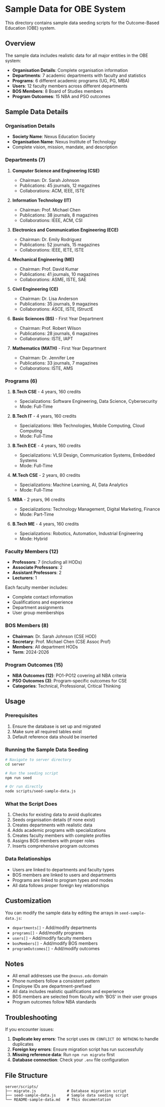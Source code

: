 # Sample Data for OBE System

This directory contains sample data seeding scripts for the Outcome-Based Education (OBE) system.

## Overview

The sample data includes realistic data for all major entities in the OBE system:

- **Organisation Details**: Complete organisation information
- **Departments**: 7 academic departments with faculty and statistics
- **Programs**: 6 different academic programs (UG, PG, MBA)
- **Users**: 12 faculty members across different departments
- **BOS Members**: 8 Board of Studies members
- **Program Outcomes**: 15 NBA and PSO outcomes

## Sample Data Details

### Organisation Details
- **Society Name**: Nexus Education Society
- **Organisation Name**: Nexus Institute of Technology
- Complete vision, mission, mandate, and description

### Departments (7)
1. **Computer Science and Engineering (CSE)**
   - Chairman: Dr. Sarah Johnson
   - Publications: 45 journals, 12 magazines
   - Collaborations: ACM, IEEE, ISTE

2. **Information Technology (IT)**
   - Chairman: Prof. Michael Chen
   - Publications: 38 journals, 8 magazines
   - Collaborations: IEEE, ACM, CSI

3. **Electronics and Communication Engineering (ECE)**
   - Chairman: Dr. Emily Rodriguez
   - Publications: 52 journals, 15 magazines
   - Collaborations: IEEE, IETE, ISTE

4. **Mechanical Engineering (ME)**
   - Chairman: Prof. David Kumar
   - Publications: 41 journals, 10 magazines
   - Collaborations: ASME, ISTE, SAE

5. **Civil Engineering (CE)**
   - Chairman: Dr. Lisa Anderson
   - Publications: 35 journals, 9 magazines
   - Collaborations: ASCE, ISTE, IStructE

6. **Basic Sciences (BS)** - First Year Department
   - Chairman: Prof. Robert Wilson
   - Publications: 28 journals, 6 magazines
   - Collaborations: ISTE, IAPT

7. **Mathematics (MATH)** - First Year Department
   - Chairman: Dr. Jennifer Lee
   - Publications: 33 journals, 7 magazines
   - Collaborations: ISTE, AMS

### Programs (6)
1. **B.Tech CSE** - 4 years, 160 credits
   - Specializations: Software Engineering, Data Science, Cybersecurity
   - Mode: Full-Time

2. **B.Tech IT** - 4 years, 160 credits
   - Specializations: Web Technologies, Mobile Computing, Cloud Computing
   - Mode: Full-Time

3. **B.Tech ECE** - 4 years, 160 credits
   - Specializations: VLSI Design, Communication Systems, Embedded Systems
   - Mode: Full-Time

4. **M.Tech CSE** - 2 years, 80 credits
   - Specializations: Machine Learning, AI, Data Analytics
   - Mode: Full-Time

5. **MBA** - 2 years, 96 credits
   - Specializations: Technology Management, Digital Marketing, Finance
   - Mode: Part-Time

6. **B.Tech ME** - 4 years, 160 credits
   - Specializations: Robotics, Automation, Industrial Engineering
   - Mode: Hybrid

### Faculty Members (12)
- **Professors**: 7 (including all HODs)
- **Associate Professors**: 2
- **Assistant Professors**: 2
- **Lecturers**: 1

Each faculty member includes:
- Complete contact information
- Qualifications and experience
- Department assignments
- User group memberships

### BOS Members (8)
- **Chairman**: Dr. Sarah Johnson (CSE HOD)
- **Secretary**: Prof. Michael Chen (CSE Assoc Prof)
- **Members**: All department HODs
- **Term**: 2024-2026

### Program Outcomes (15)
- **NBA Outcomes (12)**: PO1-PO12 covering all NBA criteria
- **PSO Outcomes (3)**: Program-specific outcomes for CSE
- **Categories**: Technical, Professional, Critical Thinking

## Usage

### Prerequisites
1. Ensure the database is set up and migrated
2. Make sure all required tables exist
3. Default reference data should be inserted

### Running the Sample Data Seeding

```bash
# Navigate to server directory
cd server

# Run the seeding script
npm run seed

# Or run directly
node scripts/seed-sample-data.js
```

### What the Script Does
1. Checks for existing data to avoid duplicates
2. Seeds organisation details (if none exist)
3. Creates departments with realistic data
4. Adds academic programs with specializations
5. Creates faculty members with complete profiles
6. Assigns BOS members with proper roles
7. Inserts comprehensive program outcomes

### Data Relationships
- Users are linked to departments and faculty types
- BOS members are linked to users and departments
- Programs are linked to program types and modes
- All data follows proper foreign key relationships

## Customization

You can modify the sample data by editing the arrays in `seed-sample-data.js`:

- `departments[]` - Add/modify departments
- `programs[]` - Add/modify programs
- `users[]` - Add/modify faculty members
- `bosMembers[]` - Add/modify BOS members
- `programOutcomes[]` - Add/modify outcomes

## Notes

- All email addresses use the `@nexus.edu` domain
- Phone numbers follow a consistent pattern
- Employee IDs are department-prefixed
- All data includes realistic qualifications and experience
- BOS members are selected from faculty with 'BOS' in their user groups
- Program outcomes follow NBA standards

## Troubleshooting

If you encounter issues:

1. **Duplicate key errors**: The script uses `ON CONFLICT DO NOTHING` to handle duplicates
2. **Foreign key errors**: Ensure migration script has run successfully
3. **Missing reference data**: Run `npm run migrate` first
4. **Database connection**: Check your `.env` file configuration

## File Structure

```
server/scripts/
├── migrate.js              # Database migration script
├── seed-sample-data.js     # Sample data seeding script
└── README-sample-data.md   # This documentation
```
